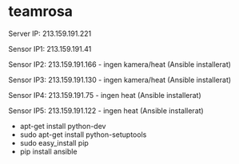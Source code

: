 # teamrosa

Server IP: 213.159.191.221

Sensor IP1: 213.159.191.41

Sensor IP2: 213.159.191.166 - ingen kamera/heat (Ansible installerat)

Sensor IP3: 213.159.191.130 - ingen kamera/heat (Ansible installerat) 

Sensor IP4: 213.159.191.75 - ingen heat (Ansible installerat)

Sensor IP5: 213.159.191.122 - ingen heat (Ansible installerat)




- apt-get install python-dev
- sudo apt-get install python-setuptools
- sudo easy_install pip
- pip install ansible
